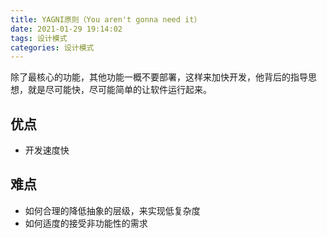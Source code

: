 ```yaml
---
title: YAGNI原则（You aren't gonna need it）
date: 2021-01-29 19:14:02
tags: 设计模式
categories: 设计模式
---
```


除了最核心的功能，其他功能一概不要部署，这样来加快开发，他背后的指导思想，就是尽可能快，尽可能简单的让软件运行起来。

## 优点

* 开发速度快

## 难点

* 如何合理的降低抽象的层级，来实现低复杂度
* 如何适度的接受非功能性的需求
